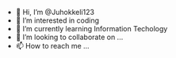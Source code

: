 - 👋 Hi, I’m @Juhokkeli123
- 👀 I’m interested in coding
- 🌱 I’m currently learning Information Techology
- 💞️ I’m looking to collaborate on ...
- 📫 How to reach me ...

<!---
Juhokkeli123/Juhokkeli123 is a ✨ special ✨ repository because its `README.md` (this file) appears on your GitHub profile.
You can click the Preview link to take a look at your changes.
--->
